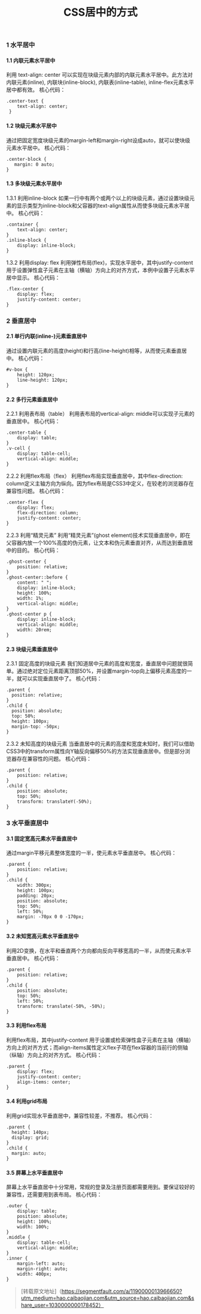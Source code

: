 ﻿---
published: true
layout: post
title: CSS居中的方式
---

### 1 水平居中
#### 1.1 内联元素水平居中
利用 text-align: center 可以实现在块级元素内部的内联元素水平居中。此方法对内联元素(inline), 内联块(inline-block), 内联表(inline-table), inline-flex元素水平居中都有效。
核心代码：

	.center-text {
	    text-align: center;
	 }

#### 1.2 块级元素水平居中
通过把固定宽度块级元素的margin-left和margin-right设成auto，就可以使块级元素水平居中。
核心代码：

	.center-block {
	   margin: 0 auto;
	}

#### 1.3 多块级元素水平居中
1.3.1 利用inline-block 
如果一行中有两个或两个以上的块级元素，通过设置块级元素的显示类型为inline-block和父容器的text-align属性从而使多块级元素水平居中。
核心代码：

	.container {
	    text-align: center;
	}
	.inline-block {
	    display: inline-block;
	}

1.3.2 利用display: flex 
利用弹性布局(flex)，实现水平居中，其中justify-content 用于设置弹性盒子元素在主轴（横轴）方向上的对齐方式，本例中设置子元素水平居中显示。
核心代码：

	.flex-center {
	    display: flex;
	    justify-content: center;
	}

### 2 垂直居中
#### 2.1 单行内联(inline-)元素垂直居中
通过设置内联元素的高度(height)和行高(line-height)相等，从而使元素垂直居中。
核心代码：

	#v-box {
	    height: 120px;
	    line-height: 120px;
	}

#### 2.2 多行元素垂直居中
2.2.1 利用表布局（table）
利用表布局的vertical-align: middle可以实现子元素的垂直居中。
核心代码：

	.center-table {
	    display: table;
	}
	.v-cell {
	    display: table-cell;
	    vertical-align: middle;
	}

2.2.2 利用flex布局（flex）
利用flex布局实现垂直居中，其中flex-direction: column定义主轴方向为纵向。因为flex布局是CSS3中定义，在较老的浏览器存在兼容性问题。
核心代码：

	.center-flex {
	    display: flex;
	    flex-direction: column;
	    justify-content: center;
	}

2.2.3 利用“精灵元素”
利用“精灵元素”(ghost element)技术实现垂直居中，即在父容器内放一个100%高度的伪元素，让文本和伪元素垂直对齐，从而达到垂直居中的目的。
核心代码：

	.ghost-center {
	    position: relative;
	}
	.ghost-center::before {
	    content: " ";
	    display: inline-block;
	    height: 100%;
	    width: 1%;
	    vertical-align: middle;
	}
	.ghost-center p {
	    display: inline-block;
	    vertical-align: middle;
	    width: 20rem;
	}

#### 2.3 块级元素垂直居中
2.3.1 固定高度的块级元素
我们知道居中元素的高度和宽度，垂直居中问题就很简单。通过绝对定位元素距离顶部50%，并设置margin-top向上偏移元素高度的一半，就可以实现垂直居中了。
核心代码：

	.parent {
	  position: relative;
	}
	.child {
	  position: absolute;
	  top: 50%;
	  height: 100px;
	  margin-top: -50px; 
	}

2.3.2 未知高度的块级元素
当垂直居中的元素的高度和宽度未知时，我们可以借助CSS3中的transform属性向Y轴反向偏移50%的方法实现垂直居中。但是部分浏览器存在兼容性的问题。
核心代码：

	.parent {
	    position: relative;
	}
	.child {
	    position: absolute;
	    top: 50%;
	    transform: translateY(-50%);
	}

### 3 水平垂直居中
#### 3.1 固定宽高元素水平垂直居中
通过margin平移元素整体宽度的一半，使元素水平垂直居中。
核心代码：

	.parent {
	    position: relative;
	}
	.child {
	    width: 300px;
	    height: 100px;
	    padding: 20px;
	    position: absolute;
	    top: 50%;
	    left: 50%;
	    margin: -70px 0 0 -170px;
	}

#### 3.2 未知宽高元素水平垂直居中
利用2D变换，在水平和垂直两个方向都向反向平移宽高的一半，从而使元素水平垂直居中。
核心代码：

	.parent {
	    position: relative;
	}
	.child {
	    position: absolute;
	    top: 50%;
	    left: 50%;
	    transform: translate(-50%, -50%);
	}

#### 3.3 利用flex布局
利用flex布局，其中justify-content 用于设置或检索弹性盒子元素在主轴（横轴）方向上的对齐方式；而align-items属性定义flex子项在flex容器的当前行的侧轴（纵轴）方向上的对齐方式。
核心代码：

	.parent {
	    display: flex;
	    justify-content: center;
	    align-items: center;
	}

#### 3.4 利用grid布局
利用grid实现水平垂直居中，兼容性较差，不推荐。
核心代码：

	.parent {
	  height: 140px;
	  display: grid;
	}
	.child { 
	  margin: auto;
	}

#### 3.5 屏幕上水平垂直居中
屏幕上水平垂直居中十分常用，常规的登录及注册页面都需要用到。要保证较好的兼容性，还需要用到表布局。
核心代码：

	.outer {
	    display: table;
	    position: absolute;
	    height: 100%;
	    width: 100%;
	}
	.middle {
	    display: table-cell;
	    vertical-align: middle;
	}
	.inner {
	    margin-left: auto;
	    margin-right: auto; 
	    width: 400px;
	}


> [转载原文地址]（https://segmentfault.com/a/1190000013966650?utm_medium=hao.caibaojian.com&utm_source=hao.caibaojian.com&share_user=1030000000178452）
